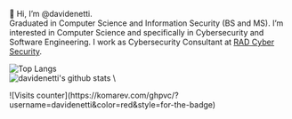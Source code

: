 👋 Hi, I’m @davidenetti.
\
Graduated in Computer Science and Information Security (BS and MS). I’m interested in Computer Science and specifically in Cybersecurity and Software Engineering. I work as Cybersecurity Consultant at [RAD Cyber Security](https://radsec.it/en/).

![Top Langs](https://github-readme-stats.vercel.app/api/top-langs/?username=davidenetti&layout=demo&theme=tokyonight&hide_border=true)
\
![davidenetti's github stats](https://github-readme-stats.vercel.app/api?username=davidenetti&show_icons=true&theme=tokyonight&hide_border=true)
\
<div width=px>
  ![Visits counter](https://komarev.com/ghpvc/?username=davidenetti&color=red&style=for-the-badge)
</div>
